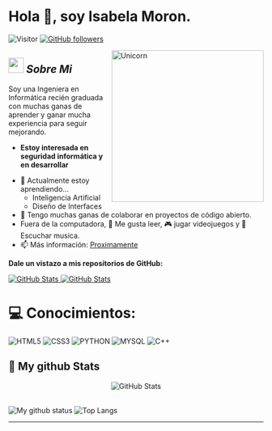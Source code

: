 # Hola 👋, soy Isabela Moron. 
![Visitor](https://visitor-badge.laobi.icu/badge?page_id=Isabelita211.repoName) [![GitHub followers](https://img.shields.io/github/followers/Isabelita211.svg?style=social&label=Follow)](https://github.com/Isabelita211?tab=followers)<br/>


<img align="right" width=300px alt="Unicorn" src="https://c.tenor.com/GN73MKBawZYAAAAi/busy-cute.gif"/>

## <img src="https://media.giphy.com/media/ObNTw8Uzwy6KQ/giphy.gif" width="30px">&nbsp;***Sobre Mi***

Soy una Ingeniera en Informática recién graduada con muchas ganas de aprender y ganar mucha experiencia para seguir mejorando.
* **Estoy interesada en seguridad informática y en desarrollar**
- 🌱 Actualmente estoy aprendiendo...
  - Inteligencia Artificial
  - Diseño de Interfaces
- 👯 Tengo muchas ganas de colaborar en proyectos de código abierto.
- Fuera de la computadora, 📖 Me gusta leer, 🎮 jugar videojuegos y 🎵 Escuchar musica.
- 📫 Más información: <a href="">Proximamente</a>

__Dale un vistazo a mis repositorios de GitHub:__

<div>
  <p>
    <a href="https://github.com/Isabelita211/System-IandS">
      <img src="https://github-readme-stats.vercel.app/api/pin/?username=Isabelita211&repo=System-I-S" alt="GitHub Stats"/>
    </a>
    <a href="https://github.com/Isabelita211/Mimi">
      <img src="https://github-readme-stats.vercel.app/api/pin/?username=Isabelita211&repo=Mimi" alt="GitHub Stats"/>
    </a>
  </p>
</div>

# 💻 Conocimientos:
![HTML5](https://img.shields.io/badge/html5-%23E34F26.svg?style=for-the-badge&logo=html5&logoColor=white) ![CSS3](https://img.shields.io/badge/css3-%231572B6.svg?style=for-the-badge&logo=css3&logoColor=white) ![PYTHON](https://img.shields.io/badge/python-%2387FFD3.svg?style=for-the-badge&logo=python&logoColor=white) ![MYSQL](https://img.shields.io/badge/mysql-%230099FF.svg?style=for-the-badge&logo=mysql&logoColor=white) ![C++](https://img.shields.io/badge/C%2B%2B-%236600FF.svg?style=for-the-badge&logo=c%2B%2B&logoColor=white)

<h2>👀 My github Stats</h2>

<div>
  
  <p align="center">
    <img src="https://github-readme-streak-stats.herokuapp.com/?user=Isabelita211" alt="GitHub Stats" /> <br/><br/>
  
</div>

![My github status](https://github-readme-stats.vercel.app/api?username=Isabelita211&show_icons=true&include_all_commits=true)
![Top Langs](https://github-readme-stats-eight-theta.vercel.app/api/top-langs/?username=Isabelita211&layout=compact&langs)

---------------------------------------------------------------------------------------------------------------------
